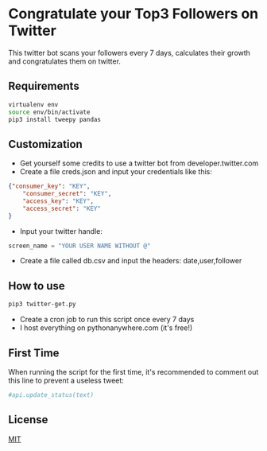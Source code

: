 # Congratulate your Top3 Followers on Twitter

This twitter bot scans your followers every 7 days, calculates their growth and congratulates them on twitter.

## Requirements
```bash
virtualenv env
source env/bin/activate
pip3 install tweepy pandas
```

## Customization
- Get yourself some credits to use a twitter bot from developer.twitter.com
- Create a file creds.json and input your credentials like this:
```json
{"consumer_key": "KEY",
    "consumer_secret": "KEY", 
    "access_key": "KEY", 
    "access_secret": "KEY"
}
```
- Input your twitter handle:
```python
screen_name = "YOUR USER NAME WITHOUT @" 
```
- Create a file called db.csv and input the headers: date,user,follower


## How to use
```bash
pip3 twitter-get.py
```
- Create a cron job to run this script once every 7 days
- I host everything on pythonanywhere.com (it's free!)


## First Time
When running the script for the first time, it's recommended to comment out this line to prevent a useless tweet:
```python 
#api.update_status(text) 
```

## License
[MIT](https://choosealicense.com/licenses/mit/)